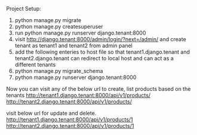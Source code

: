 Project Setup:
1. python manage.py migrate
2. python manage.py createsuperuser
3. run python manage.py runserver django.tenant:8000
4. visit http://django.tenant:8000/admin/login/?next=/admin/ and create tenant as tenant1 and tenant2 from admin panel
5. add the following enteries to host file so that tenant1.django.tenant and tenant2.django.tenant can redirect to local host and can act as a different tenants
6. python manage.py migrate_schema
7. python manage.py runserver django.tenant:8000

Now you can visit any of the below url to create, list products based on the tenants
http://tenant1.django.tenant:8000/api/v1/products/
http://tenant2.django.tenant:8000/api/v1/products/

visit below url for update and delete.
http://tenant1.django.tenant:8000/api/v1/products/1
http://tenant2.django.tenant:8000/api/v1/products/1
